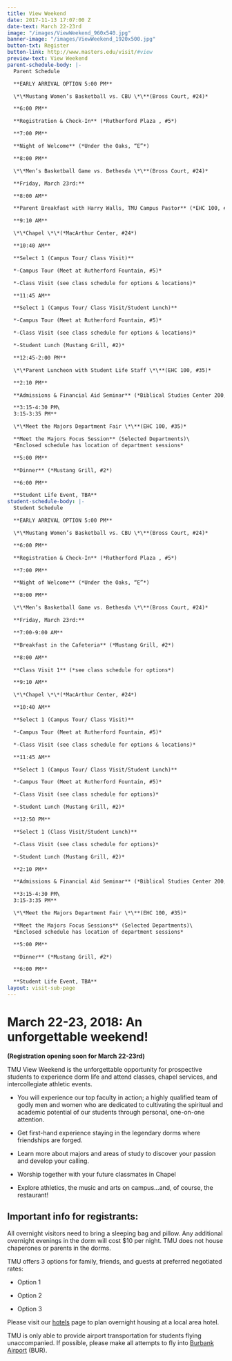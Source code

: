 ```yaml
---
title: View Weekend
date: 2017-11-13 17:07:00 Z
date-text: March 22-23rd
image: "/images/ViewWeekend_960x540.jpg"
banner-image: "/images/ViewWeekend_1920x500.jpg"
button-txt: Register
button-link: http://www.masters.edu/visit/#view
preview-text: View Weekend
parent-schedule-body: |-
  Parent Schedule

  **EARLY ARRIVAL OPTION 5:00 PM**

  \*\*Mustang Women’s Basketball vs. CBU \*\**(Bross Court, #24)*

  **6:00 PM**

  **Registration & Check-In** (*Rutherford Plaza , #5*)

  **7:00 PM**

  **Night of Welcome** (*Under the Oaks, “E”*)

  **8:00 PM**

  \*\*Men’s Basketball Game vs. Bethesda \*\**(Bross Court, #24)*

  **Friday, March 23rd:**

  **8:00 AM**

  **Parent Breakfast with Harry Walls, TMU Campus Pastor** (*EHC 100, #35*)

  **9:10 AM**

  \*\*Chapel \*\*(*MacArthur Center, #24*)

  **10:40 AM**

  **Select 1 (Campus Tour/ Class Visit)**

  *-Campus Tour (Meet at Rutherford Fountain, #5)*

  *-Class Visit (see class schedule for options & locations)*

  **11:45 AM**

  **Select 1 (Campus Tour/ Class Visit/Student Lunch)**

  *-Campus Tour (Meet at Rutherford Fountain, #5)*

  *-Class Visit (see class schedule for options & locations)*

  *-Student Lunch (Mustang Grill, #2)*

  **12:45-2:00 PM**

  \*\*Parent Luncheon with Student Life Staff \*\**(EHC 100, #35)*

  **2:10 PM**

  **Admissions & Financial Aid Seminar** (*Biblical Studies Center 200, #32*)

  **3:15-4:30 PM\
  3:15-3:35 PM**

  \*\*Meet the Majors Department Fair \*\**(EHC 100, #35)*

  **Meet the Majors Focus Session** (Selected Departments)\
  *Enclosed schedule has location of department sessions*

  **5:00 PM**

  **Dinner** (*Mustang Grill, #2*)

  **6:00 PM**

  **Student Life Event, TBA**
student-schedule-body: |-
  Student Schedule

  **EARLY ARRIVAL OPTION 5:00 PM**

  \*\*Mustang Women’s Basketball vs. CBU \*\**(Bross Court, #24)*

  **6:00 PM**

  **Registration & Check-In** (*Rutherford Plaza , #5*)

  **7:00 PM**

  **Night of Welcome** (*Under the Oaks, “E”*)

  **8:00 PM**

  \*\*Men’s Basketball Game vs. Bethesda \*\**(Bross Court, #24)*

  **Friday, March 23rd:**

  **7:00-9:00 AM**

  **Breakfast in the Cafeteria** (*Mustang Grill, #2*)

  **8:00 AM**

  **Class Visit 1** (*see class schedule for options*)

  **9:10 AM**

  \*\*Chapel \*\*(*MacArthur Center, #24*)

  **10:40 AM**

  **Select 1 (Campus Tour/ Class Visit)**

  *-Campus Tour (Meet at Rutherford Fountain, #5)*

  *-Class Visit (see class schedule for options & locations)*

  **11:45 AM**

  **Select 1 (Campus Tour/ Class Visit/Student Lunch)**

  *-Campus Tour (Meet at Rutherford Fountain, #5)*

  *-Class Visit (see class schedule for options)*

  *-Student Lunch (Mustang Grill, #2)*

  **12:50 PM**

  **Select 1 (Class Visit/Student Lunch)**

  *-Class Visit (see class schedule for options)*

  *-Student Lunch (Mustang Grill, #2)*

  **2:10 PM**

  **Admissions & Financial Aid Seminar** (*Biblical Studies Center 200, #32. Upstairs classroom.*)

  **3:15-4:30 PM\
  3:15-3:35 PM**

  \*\*Meet the Majors Department Fair \*\**(EHC 100, #35)*

  **Meet the Majors Focus Sessions** (Selected Departments)\
  *Enclosed schedule has location of department sessions*

  **5:00 PM**

  **Dinner** (*Mustang Grill, #2*)

  **6:00 PM**

  **Student Life Event, TBA**
layout: visit-sub-page
---
```


# March 22-23, 2018: An unforgettable weekend!

**(Registration opening soon for March 22-23rd)**

TMU View Weekend is the unforgettable opportunity for prospective students to experience dorm life and attend classes, chapel services, and intercollegiate athletic events.

* You will experience our top faculty in action; a highly qualified team of godly men and women who are dedicated to cultivating the spiritual and academic potential of our students through personal, one-on-one attention.

* Get first-hand experience staying in the legendary dorms where friendships are forged.

* Learn more about majors and areas of study to discover your passion and develop your calling.

* Worship together with your future classmates in Chapel

* Explore athletics, the music and arts on campus...and, of course, the restaurant!

## Important info for registrants:

All overnight visitors need to bring a sleeping bag and pillow. Any additional overnight evenings in the dorm will cost $10 per night. TMU does not house chaperones or parents in the dorms.

TMU offers 3 options for family, friends, and guests at preferred negotiated rates:

* Option 1

* Option 2

* Option 3

Please visit our [hotels](http://www.masters.edu/hotels) page to plan overnight housing at a local area hotel.

TMU is only able to provide airport transportation for students flying unaccompanied. If possible, please make all attempts to fly into [Burbank Airport](http://www.burbankairport.com/) (BUR).